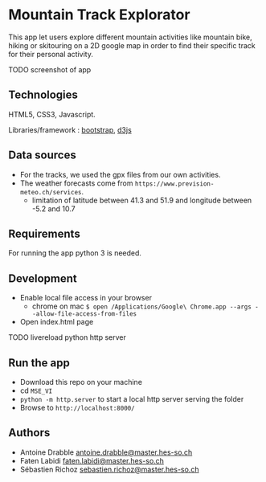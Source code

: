 # Mountain Track Explorator

This app let users explore different mountain activities like mountain bike, hiking or skitouring on a 2D google map in order to find their specific track for their personal activity.

TODO screenshot of app

## Technologies
HTML5, CSS3, Javascript.

Libraries/framework : [bootstrap](https://getbootstrap.com/), [d3js](https://d3js.org/)

## Data sources
- For the tracks, we used the gpx files from our own activities.
- The weather forecasts come from `https://www.prevision-meteo.ch/services`.
  - limitation of latitude between 41.3 and 51.9 and longitude between -5.2 and 10.7

## Requirements
For running the app python 3 is needed.

## Development
- Enable local file access in your browser
  - chrome on mac `$ open /Applications/Google\ Chrome.app --args --allow-file-access-from-files`
- Open index.html page

TODO livereload python http server

## Run the app
- Download this repo on your machine
- cd `MSE_VI`
- `python -m http.server` to start a local http server serving the folder
- Browse to `http://localhost:8000/`

## Authors
- Antoine Drabble <antoine.drabble@master.hes-so.ch>
- Faten Labidi <faten.labidi@master.hes-so.ch>
- Sébastien Richoz <sebastien.richoz@master.hes-so.ch>

